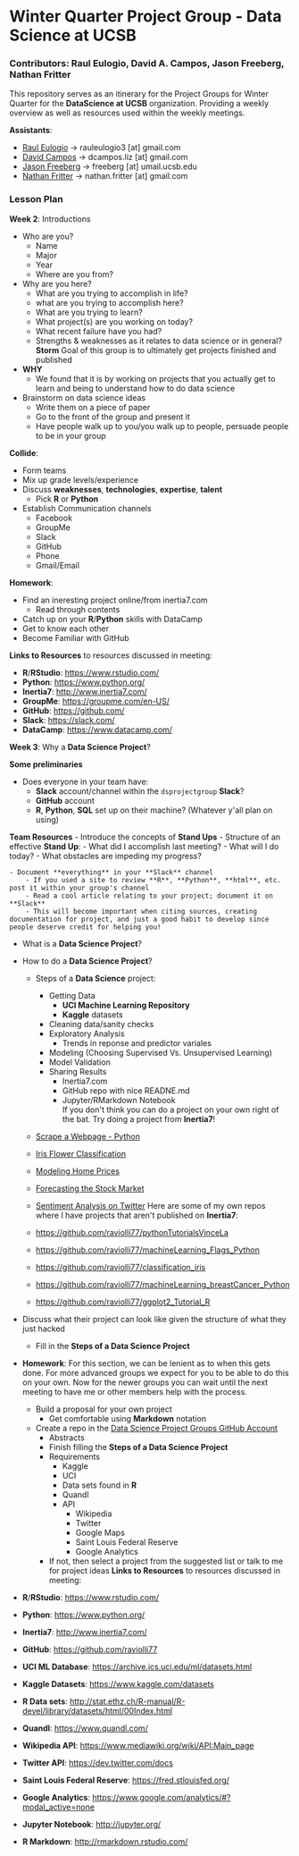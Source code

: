 # Winter Quarter Project Group - Data Science at UCSB
### Contributors: Raul Eulogio, David A. Campos, Jason Freeberg, Nathan Fritter

This repository serves as an itinerary for the Project Groups for Winter Quarter for the **DataScience at UCSB** organization. Providing a weekly overview as well as resources used within the weekly meetings.    

**Assistants**:
- [Raul Eulogio](https://www.linkedin.com/in/raul-eulogio-217069123) -> rauleulogio3 [at] gmail.com
- [David Campos](https://www.linkedin.com/in/dcamposliz) -> dcampos.liz [at] gmail.com
- [Jason Freeberg](https://www.linkedin.com/in/jfreeberg) -> freeberg [at] umail.ucsb.edu
- [Nathan Fritter](https://www.linkedin.com/in/nathan-fritter) -> nathan.fritter [at] gmail.com 

### Lesson Plan 
**Week 2**: Introductions
- Who are you?
	- Name 
	- Major 
	- Year 
	- Where are you from?
- Why are you here?
	- What are you trying to accomplish in life?
	- what are you trying to accomplish here?
	- What are you trying to learn?
	- What project(s) are you working on today?
	- What recent failure have you had?
	- Strengths & weaknesses as it relates to data science or in general?
**Storm**
Goal of this group is to ultimately get projects finished and published
- **WHY**
	- We found that it is by working on projects that you actually get to learn and being to understand how to do data science
-  Brainstorm on data science ideas
	- Write them on a piece of paper
	- Go to the front of the group and present it
	- Have people walk up to you/you walk up to people, persuade people to be in your group 

**Collide**:
- Form teams
- Mix up grade levels/experience
- Discuss **weaknesses**, **technologies**, **expertise**, **talent** 
	- Pick **R** or **Python**
- Establish Communication channels
	- Facebook
	- GroupMe 
	- Slack 
	- GitHub
	- Phone 
	- Gmail/Email

**Homework**:
- Find an ineresting project online/from inertia7.com
	- Read through contents 
- Catch up on your **R**/**Python** skills with DataCamp
- Get to know each other 
- Become Familiar with GitHub

**Links to Resources** to resources discussed in meeting:
- **R**/**RStudio**: https://www.rstudio.com/
- **Python**: https://www.python.org/
- **Inertia7**: http://www.inertia7.com/
- **GroupMe**: https://groupme.com/en-US/
- **GitHub**: https://github.com/
- **Slack**: https://slack.com/
- **DataCamp**: https://www.datacamp.com/
 
**Week 3**: Why a **Data Science Project**?

**Some preliminaries**
- Does everyone in your team have:
	- **Slack** account/channel within the `dsprojectgroup` **Slack**? 
	- **GitHub** account
	- **R**, **Python**, **SQL** set up on their machine? (Whatever y'all plan on using)

**Team Resources**
	- Introduce the concepts of **Stand Ups**
		- Structure of an effective **Stand Up**:
    		- What did I accomplish last meeting?
    		- What will I do today?
    		- What obstacles are impeding my progress?
 
	- Document **everything** in your **Slack** channel
		- If you used a site to review **R**, **Python**, **html**, etc. post it within your group's channel
		- Read a cool article relating to your project; document it on **Slack**
		- This will become important when citing sources, creating documentation for project, and just a good habit to develop since people deserve credit for helping you! 
 - What is a **Data Science Project**?

- How to do a **Data Science Project**?

	- Steps of a **Data Science** project:
		- Getting Data
			- **UCI Machine Learning Repository**  
			- **Kaggle** datasets
		- Cleaning data/sanity checks
		- Exploratory Analysis
			- Trends in reponse and predictor variales
		- Modeling (Choosing Supervised Vs. Unsupervised Learning)
		- Model Validation 
		- Sharing Results
			- Inertia7.com
			- GitHub repo with nice READNE.md
			- Jupyter/RMarkdown Notebook  
If you don't think you can do a project on your own right of the bat. Try doing a project from **Inertia7**!

	- [Scrape a Webpage - Python](www.inertia7.com/projects/scrape-webpage-python)
	- [Iris Flower Classification](http://www.inertia7.com/projects/iris-classification-r)
	- [Modeling Home Prices](http://www.inertia7.com/projects/regression-boston-housing-r)
	- [Forecasting the Stock Market](http://www.inertia7.com/projects/time-series-stock-market-r)
	- [Sentiment Analysis on Twitter](http://www.inertia7.com/projects/sentiment-analysis-clinton-trump-2016)
Here are some of my own repos where I have projects that aren't published on **Inertia7**:
	- https://github.com/raviolli77/pythonTutorialsVinceLa
	- https://github.com/raviolli77/machineLearning_Flags_Python
	- https://github.com/raviolli77/classification_iris
	- https://github.com/raviolli77/machineLearning_breastCancer_Python
	- https://github.com/raviolli77/ggplot2_Tutorial_R

- Discuss what their project can look like given the structure of what they just hacked
	- Fill in the **Steps of a Data Science Project**

- **Homework**:
For this section, we can be lenient as to when this gets done. For more advanced groups we expect for you to be able to do this on your own. Now for the newer groups you can wait until the next meeting to have me or other members help with the process.
	- Build a proposal for your own project
		- Get comfortable using **Markdown** notation 
	- Create a repo in the [Data Science Project Groups GitHub Account](https://github.com/UCSB-dataScience-ProjectGroup)
		- Abstracts
		- Finish filling the **Steps of a Data Science Project**
		- Requirements
			- Kaggle
			- UCI
			- Data sets found in **R**
			- Quandl
			- API 
				- Wikipedia
				- Twitter
				- Google Maps
				- Saint Louis Federal Reserve
				- Google Analytics
		- If not, then select a project from the suggested list or talk to me for project ideas 
**Links to Resources** to resources discussed in meeting:
- **R**/**RStudio**: https://www.rstudio.com/
- **Python**: https://www.python.org/
- **Inertia7**: http://www.inertia7.com/
- **GitHub**: https://github.com/raviolli77
- **UCI ML Database**: https://archive.ics.uci.edu/ml/datasets.html
- **Kaggle Datasets**: https://www.kaggle.com/datasets
- **R Data sets**: http://stat.ethz.ch/R-manual/R-devel/library/datasets/html/00Index.html
- **Quandl**: https://www.quandl.com/
- **Wikipedia API**: https://www.mediawiki.org/wiki/API:Main_page
- **Twitter API**: https://dev.twitter.com/docs
- **Saint Louis Federal Reserve**: https://fred.stlouisfed.org/
- **Google Analytics**: https://www.google.com/analytics/#?modal_active=none
- **Jupyter Notebook**: http://jupyter.org/
- **R Markdown**: http://rmarkdown.rstudio.com/

